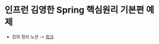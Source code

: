 # 인프런 김영한 Spring 핵심원리 기본편 예제

* 강의 정리 노션 -> [링크](https://www.notion.so/humansofpsychehyeonwoo/2-Spring-1-29ddeb8204f54759952eea1b47b28ff4)
